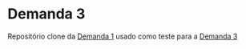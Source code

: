 # Demanda 3  

Repositório clone da [Demanda 1](https://github.com/anycarolinys/dockerized_flask_api.git) usado como teste para a [Demanda 3](https://github.com/anycarolinys/jenkins_pipeline.git)